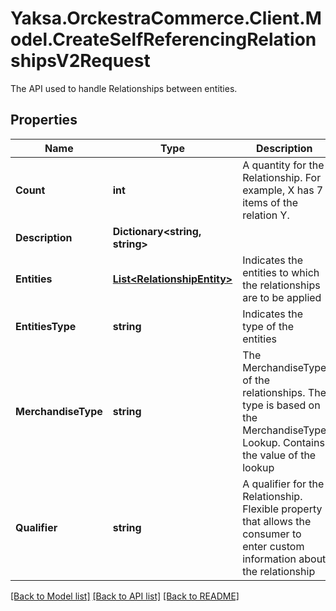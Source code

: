 # Yaksa.OrckestraCommerce.Client.Model.CreateSelfReferencingRelationshipsV2Request
The API used to handle Relationships between entities.

## Properties

Name | Type | Description | Notes
------------ | ------------- | ------------- | -------------
**Count** | **int** | A quantity for the Relationship. For example, X has 7 items of the relation Y. | [optional] 
**Description** | **Dictionary&lt;string, string&gt;** |  | [optional] 
**Entities** | [**List&lt;RelationshipEntity&gt;**](RelationshipEntity.md) | Indicates the entities to which the relationships are to be applied | [optional] 
**EntitiesType** | **string** | Indicates the type of the entities | [optional] 
**MerchandiseType** | **string** | The MerchandiseType of the relationships. The type is based on the MerchandiseType Lookup. Contains the value of the lookup | [optional] 
**Qualifier** | **string** | A qualifier for the Relationship. Flexible property that allows the consumer to enter custom information about the relationship | [optional] 

[[Back to Model list]](../README.md#documentation-for-models) [[Back to API list]](../README.md#documentation-for-api-endpoints) [[Back to README]](../README.md)

